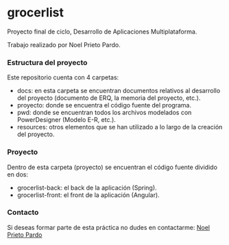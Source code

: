 # grocerlist
Proyecto final de ciclo, Desarrollo de Aplicaciones Multiplataforma.

Trabajo realizado por Noel Prieto Pardo.

### Estructura del proyecto
Este repositorio cuenta con 4 carpetas:
- docs: en esta carpeta se encuentran documentos relativos al desarrollo del proyecto (documento de ERQ, la memoria del proyecto, etc.).
- proyecto: donde se encuentra el código fuente del programa.
- pwd: donde se encuentran todos los archivos modelados con PowerDesigner (Modelo E-R, etc.).
- resources: otros elementos que se han utilizado a lo largo de la creación del proyecto.

### Proyecto
Dentro de esta carpeta (proyecto) se encuentran el código fuente dividido en dos:
- grocerlist-back: el back de la aplicación (Spring).
- grocerlist-front: el front de la aplicación (Angular).

### Contacto
Si deseas formar parte de esta práctica no dudes en contactarme:
[Noel Prieto Pardo](noel.prieto.uva@gmail.com)

